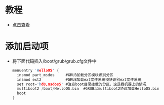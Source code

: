 # 教程
* [点击查看](https://blog.csdn.net/m0_51061483/article/details/123789780?spm=1001.2014.3001.5502)
# 添加启动项
* 将下面代码插入/boot/grub/grub.cfg文件中
  ```C
  menuentry 'HelloOS' {
    insmod part_msdos     #GRUB加载分区模块识别分区
    insmod ext2           #GRUB加载ext文件系统模块识别ext文件系统
    set root='hd0,msdos5' #注意boot目录挂载的分区，这是我机器上的情况
    multiboot2 /boot/HelloOS.bin  #GRUB以multiboot2协议加载HelloOS.bin
    boot
  }
  ```